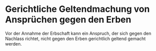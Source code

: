 # Gerichtliche Geltendmachung von Ansprüchen gegen den Erben

Vor der Annahme der Erbschaft kann ein Anspruch, der sich gegen den Nachlass richtet, nicht gegen den Erben gerichtlich geltend gemacht werden.
